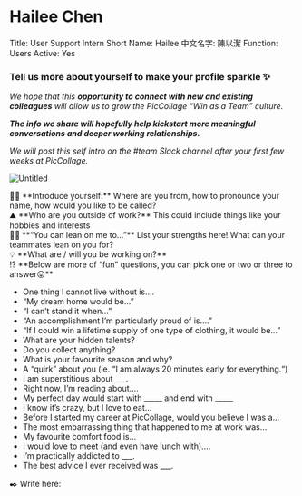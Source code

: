 # Hailee Chen

Title: User Support Intern
Short Name: Hailee
中文名字: 陳以潔
Function: Users
Active: Yes

### Tell us more about yourself to make your profile sparkle ✨

*We hope that this **opportunity to connect with new and existing colleagues** will allow us to grow the PicCollage “Win as a Team” culture.* 

***The info we share will hopefully help kickstart more meaningful conversations and deeper working relationships.*** 

*We will post this self intro on the #team Slack channel after your first few weeks at PicCollage.* 

![Untitled](Hailee%20Chen%2014d1145d7b62469fbdf20ac4482de78b/Untitled.png)

<aside>
👋🏻 **Introduce yourself:** Where are you from, how to pronounce your name, how would you like to be called?

</aside>

<aside>
⛰️ **Who are you outside of work?** This could include things like your hobbies and interests

</aside>

<aside>
💪🏻 **“You can lean on me to…”** List your strengths here! What can your teammates lean on you for?

</aside>

<aside>
💡 **What are / will you be working on?**

</aside>

<aside>
⁉️ **Below are more of “fun” questions, you can pick one or two or three to answer😛**

</aside>

- One thing I cannot live without is….
- “My dream home would be…”
- “I can’t stand it when…”
- “An accomplishment I’m particularly proud of is….”
- “If I could win a lifetime supply of one type of clothing, it would be…”
- What are your hidden talents?
- Do you collect anything?
- What is your favourite season and why?
- A “quirk” about you (ie. “I am always 20 minutes early for everything.“)
- I am superstitious about ___.
- Right now, I’m reading about….
- My perfect day would start with _____ and end with _____
- I know it’s crazy, but I love to eat…
- Before I started my career at PicCollage, would you believe I was a…
- The most embarrassing thing that happened to me at work was…
- My favourite comfort food is…
- I would love to meet (and even have lunch with)….
- I’m practically addicted to ___.
- The best advice I ever received was ___.

<aside>
✒️ Write here:

</aside>